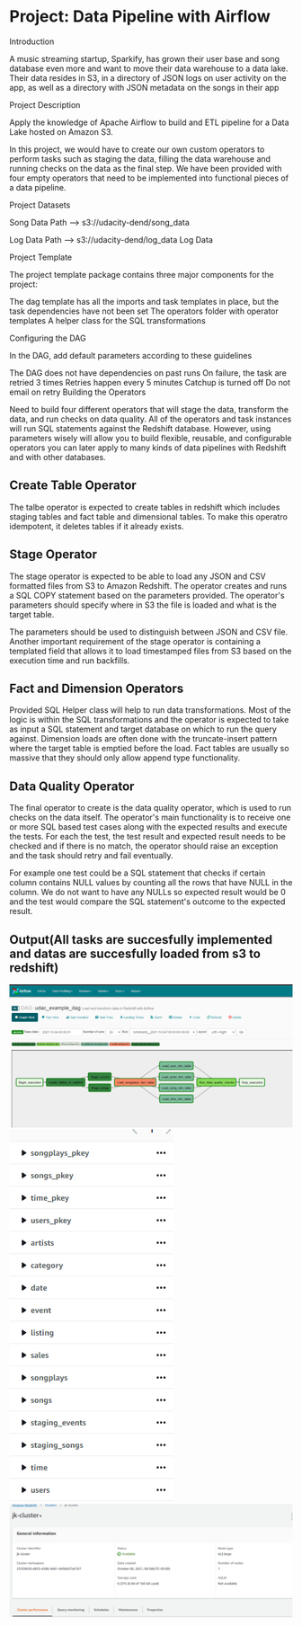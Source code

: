 
# Project: Data Pipeline with Airflow

Introduction

A music streaming startup, Sparkify, has grown their user base and song database even more and want to move their data warehouse to a data lake. Their data resides in S3, in a directory of JSON logs on user activity on the app, as well as a directory with JSON metadata on the songs in their app

Project Description

Apply the knowledge of Apache Airflow to build and ETL pipeline for a Data Lake hosted on Amazon S3.

In this project, we would have to create our own custom operators to perform tasks such as staging the data, filling the data warehouse and running checks on the data as the final step. We have been provided with four empty operators that need to be implemented into functional pieces of a data pipeline.

Project Datasets

Song Data Path --> s3://udacity-dend/song_data

Log Data Path --> s3://udacity-dend/log_data Log Data

Project Template

The project template package contains three major components for the project:

The dag template has all the imports and task templates in place, but the task dependencies have not been set The operators folder with operator templates A helper class for the SQL transformations

Configuring the DAG

In the DAG, add default parameters according to these guidelines

The DAG does not have dependencies on past runs
On failure, the task are retried 3 times
Retries happen every 5 minutes
Catchup is turned off
Do not email on retry
Building the Operators

Need to build four different operators that will stage the data, transform the data, and run checks on data quality. All of the operators and task instances will run SQL statements against the Redshift database. However, using parameters wisely will allow you to build flexible, reusable, and configurable operators you can later apply to many kinds of data pipelines with Redshift and with other databases.

## Create Table Operator

The talbe operator is expected to create tables in redshift which includes staging tables and fact table and dimensional tables. To make this operatro idempotent, it deletes
tables if it already exists. 

## Stage Operator

The stage operator is expected to be able to load any JSON and CSV formatted files from S3 to Amazon Redshift. The operator creates and runs a SQL COPY statement based on the parameters provided. The operator's parameters should specify where in S3 the file is loaded and what is the target table.

The parameters should be used to distinguish between JSON and CSV file. Another important requirement of the stage operator is containing a templated field that allows it to load timestamped files from S3 based on the execution time and run backfills.

## Fact and Dimension Operators

Provided SQL Helper class will help to run data transformations. Most of the logic is within the SQL transformations and the operator is expected to take as input a SQL statement and target database on which to run the query against. Dimension loads are often done with the truncate-insert pattern where the target table is emptied before the load. Fact tables are usually so massive that they should only allow append type functionality.

## Data Quality Operator

The final operator to create is the data quality operator, which is used to run checks on the data itself. The operator's main functionality is to receive one or more SQL based test cases along with the expected results and execute the tests. For each the test, the test result and expected result needs to be checked and if there is no match, the operator should raise an exception and the task should retry and fail eventually.

For example one test could be a SQL statement that checks if certain column contains NULL values by counting all the rows that have NULL in the column. We do not want to have any NULLs so expected result would be 0 and the test would compare the SQL statement's outcome to the expected result.

## Output(All tasks are succesfully implemented and datas are succesfully loaded from s3 to redshift)
![](https://github.com/Sonjongkook/Udacity-Data-Engineering-Project/blob/main/Airflow_Data_Pipelines/airflow/image/1.PNG)
![](https://github.com/Sonjongkook/Udacity-Data-Engineering-Project/blob/main/Airflow_Data_Pipelines/airflow/image/2.PNG)
![](https://github.com/Sonjongkook/Udacity-Data-Engineering-Project/blob/main/Airflow_Data_Pipelines/airflow/image/3.PNG)

